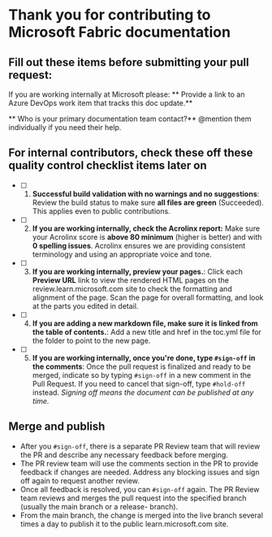 # Thank you for contributing to Microsoft Fabric documentation

## Fill out these items before submitting your pull request:

If you are working internally at Microsoft please: 
** Provide a link to an Azure DevOps work item that tracks this doc update.**
>

** Who is your primary documentation team contact?** \@mention them individually if you need their help.
>

## For internal contributors, check these off these quality control checklist items later on

- [ ] 1. **Successful build validation  with no warnings and no suggestions**: Review the build status to make sure **all files are green** (Succeeded). This applies even to public contributions.

- [ ] 2. **If you are working internally, check the Acrolinx report:** Make sure your Acrolinx score is **above 80 minimum** (higher is better) and with **0 spelling issues**. Acrolinx ensures we are providing consistent terminology and using an appropriate voice and tone.

- [ ] 3. **If you are working internally, preview your pages.**: Click each **Preview URL** link to view the rendered HTML pages on the review.learn.microsoft.com site to check the formatting and alignment of the page. Scan the page for overall formatting, and look at the parts you edited in detail.

- [ ] 4. **If you are adding a new markdown file, make sure it is linked from the table of contents.**: Add a new title and href in the toc.yml file for the folder to point to the new page.

- [ ] 5. **If you are working internally, once you're done, type `#sign-off` in the comments**: Once the pull request is finalized and ready to be merged, indicate so by typing `#sign-off` in a new comment in the Pull Request. If you need to cancel that sign-off, type `#hold-off` instead. *Signing off means the document can be published at any time.*


## Merge and publish
- After you `#sign-off`, there is a separate PR Review team that will review the PR and describe any necessary feedback before merging. 
- The PR review team will use the comments section in the PR to provide feedback if changes are needed. Address any blocking issues and sign off again to request another review.
- Once all feedback is resolved, you can `#sign-off` again. The PR Review team reviews and merges the pull request into the specified branch (usually the main branch or a release- branch).
- From the main branch, the change is merged into the live branch several times a day to publish it to the public learn.microsoft.com site.
